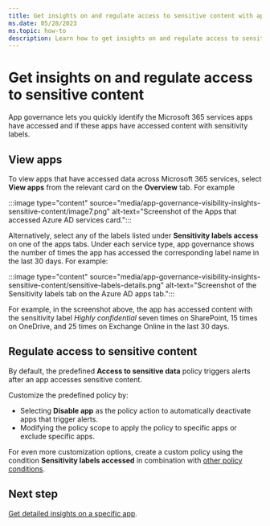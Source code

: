 ```yaml
---
title: Get insights on and regulate access to sensitive content with app governance | Microsoft Defender for Cloud Apps
ms.date: 05/28/2023
ms.topic: how-to
description: Learn how to get insights on and regulate access to sensitive content in app governance with Microsoft Defender for Cloud Apps in Microsoft Defender XDR
---
```


# Get insights on and regulate access to sensitive content

App governance lets you quickly identify the Microsoft 365 services apps have accessed and if these apps have accessed content with sensitivity labels.

## View apps

To view apps that have accessed data across Microsoft 365 services, select **View apps** from the relevant card on the **Overview** tab. For example

:::image type="content" source="media/app-governance-visibility-insights-sensitive-content/image7.png" alt-text="Screenshot of the Apps that accessed Azure AD services card.":::

Alternatively, select any of the labels listed under **Sensitivity labels access** on one of the apps tabs. Under each service type, app governance shows the number of times the app has accessed the corresponding label name in the last 30 days. For example:

:::image type="content" source="media/app-governance-visibility-insights-sensitive-content/sensitive-labels-details.png" alt-text="Screenshot of the Sensitivity labels tab on the Azure AD apps tab.":::

For example, in the screenshot above, the app has accessed content with the sensitivity label *Highly confidential* seven times on SharePoint, 15 times on OneDrive, and 25 times on Exchange Online in the last 30 days.

## Regulate access to sensitive content

By default, the predefined **Access to sensitive data** policy triggers alerts after an app accesses sensitive content.

Customize the predefined policy by:

- Selecting **Disable app** as the policy action to automatically deactivate apps that trigger alerts.
- Modifying the policy scope to apply the policy to specific apps or exclude specific apps.

For even more customization options, create a custom policy using the condition **Sensitivity labels accessed** in combination with [other policy conditions](app-governance-app-policies-create.md#custom-policies).

## Next step

[Get detailed insights on a specific app](app-governance-visibility-insights-view-apps.md).
